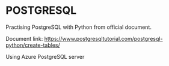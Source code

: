 # POSTGRESQL

Practising PostgreSQL with Python from official document.

Document link: https://www.postgresqltutorial.com/postgresql-python/create-tables/

Using Azure PostgreSQL server

